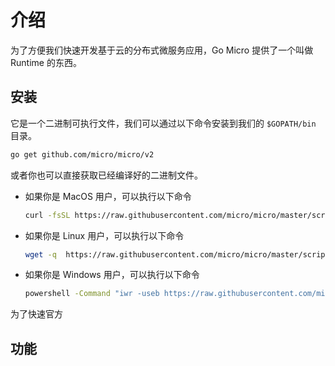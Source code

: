 # 介绍

为了方便我们快速开发基于云的分布式微服务应用，Go Micro 提供了一个叫做 Runtime 的东西。

## 安装

它是一个二进制可执行文件，我们可以通过以下命令安装到我们的 `$GOPATH/bin` 目录。

```bash
go get github.com/micro/micro/v2
```

或者你也可以直接获取已经编译好的二进制文件。

* 如果你是 MacOS 用户，可以执行以下命令

  ```bash
  curl -fsSL https://raw.githubusercontent.com/micro/micro/master/scripts/install.sh | /bin/bash
  ```

* 如果你是 Linux 用户，可以执行以下命令

  ```bash
  wget -q  https://raw.githubusercontent.com/micro/micro/master/scripts/install.sh -O - | /bin/bash
  ```

* 如果你是 Windows 用户，可以执行以下命令

  ```bash
  powershell -Command "iwr -useb https://raw.githubusercontent.com/micro/micro/master/scripts/install.ps1 | iex"
  ```





为了快速官方

## 功能





